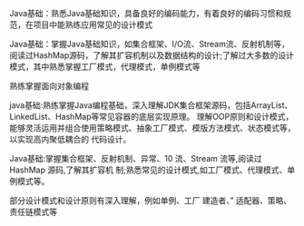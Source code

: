 Java基础：熟悉Java基础知识，具备良好的编码能力，有着良好的编码习惯和规范，在项目中能熟练应用常见的设计模式


Java基础：掌握Java基础知识，如集合框架、I/O流、Stream流、反射机制等，阅读过HashMap源码，了解其扩容机制以及数据结构的设计;了解过大多数的设计模式，其中熟悉掌握工厂模式，代理模式，单例模式等

熟练掌握面向对象编程

java基础:熟练掌握Java编程基础，深入理解JDK集合框架源码，包括ArrayList、LinkedList、HashMap等常见容器的底层实现原理。
理解OOP原则和设计模式，能够灵活运用并组合使用策略模式、抽象工厂模式、模版方法模式、状态模式等，以实现高内聚低耦合的
代码设计。


Java基础:掌握集合框架、反射机制、异常、10 流、Stream 流等,阅读过 HashMap 源码,了解其扩容机
制;熟悉常见的设计模式,如工厂模式、代理模式、单例模式等。

部分设计模式和设计原则有深入理解，例如单例、工厂
建造者、”
适配器、策略、责任链模式等